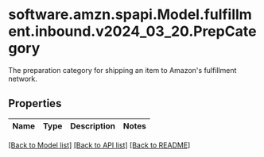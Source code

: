 # software.amzn.spapi.Model.fulfillment.inbound.v2024_03_20.PrepCategory
The preparation category for shipping an item to Amazon's fulfillment network.

## Properties

Name | Type | Description | Notes
------------ | ------------- | ------------- | -------------

[[Back to Model list]](../README.md#documentation-for-models) [[Back to API list]](../README.md#documentation-for-api-endpoints) [[Back to README]](../README.md)

